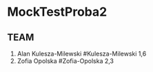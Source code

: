 # MockTestProba2

## TEAM 

1. Alan Kulesza-Milewski #Kulesza-Milewski 1,6
2. Zofia Opolska #Zofia-Opolska 2,3

